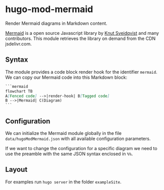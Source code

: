 # hugo-mod-mermaid
Render Mermaid diagrams in Markdown content. 

[Mermaid](https://mermaid.js.org) is a open source Javascript library by [Knut Sveidqvist](https://github.com/knsv) and many contributors. This module retrieves the library on demand from the CDN jsdelivr.com.

## Syntax

The module provides a code block render hook for the identifier `mermaid`. We can copy our Mermaid code into this Markdown block:

```md
‍```mermaid
flowchart TB
A[Fenced code] -->|render-hook| B[Tagged code]
B -->|Mermaid| C(Diagram)
‍```
```

## Configuration

We can initialize the Mermaid module globally in the file `data/hugoModMermaid.json` with all available configuration parameters.

If we want to change the configuration for a specific diagram we need to use the preamble with the same JSON syntax enclosed in `%%`. 

## Layout

For examples run `hugo server` in the folder `exampleSite`.
